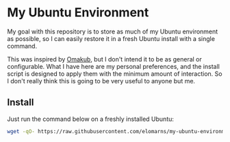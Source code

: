 # My Ubuntu Environment

My goal with this repository is to store as much of my Ubuntu environment as possible, so I can easily restore it in a fresh Ubuntu install with a single command.

This was inspired by [Omakub](https://github.com/basecamp/omakub), but I don't intend it to be as general or configurable. What I have here are my personal preferences, and the install script is designed to apply them with the minimum amount of interaction. So I don't really think this is going to be very useful to anyone but me.

## Install

Just run the command below on a freshly installed Ubuntu:

```bash
wget -qO- https://raw.githubusercontent.com/elomarns/my-ubuntu-environment/main/boot.sh | bash
```
